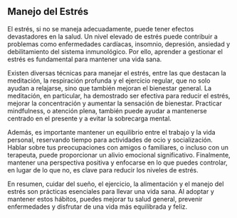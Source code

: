 ## Manejo del Estrés

El estrés, si no se maneja adecuadamente, puede tener efectos devastadores en la salud. Un nivel elevado de estrés puede contribuir a problemas como enfermedades cardíacas, insomnio, depresión, ansiedad y debilitamiento del sistema inmunológico. Por ello, aprender a gestionar el estrés es fundamental para mantener una vida sana.

Existen diversas técnicas para manejar el estrés, entre las que destacan la meditación, la respiración profunda y el ejercicio regular, que no solo ayudan a relajarse, sino que también mejoran el bienestar general. La meditación, en particular, ha demostrado ser efectiva para reducir el estrés, mejorar la concentración y aumentar la sensación de bienestar. Practicar mindfulness, o atención plena, también puede ayudar a mantenerse centrado en el presente y a evitar la sobrecarga mental.

Además, es importante mantener un equilibrio entre el trabajo y la vida personal, reservando tiempo para actividades de ocio y socialización. Hablar sobre tus preocupaciones con amigos o familiares, o incluso con un terapeuta, puede proporcionar un alivio emocional significativo. Finalmente, mantener una perspectiva positiva y enfocarse en lo que puedes controlar, en lugar de lo que no, es clave para reducir los niveles de estrés.

En resumen, cuidar del sueño, el ejercicio, la alimentación y el manejo del estrés son prácticas esenciales para llevar una vida sana. Al adoptar y mantener estos hábitos, puedes mejorar tu salud general, prevenir enfermedades y disfrutar de una vida más equilibrada y feliz.
